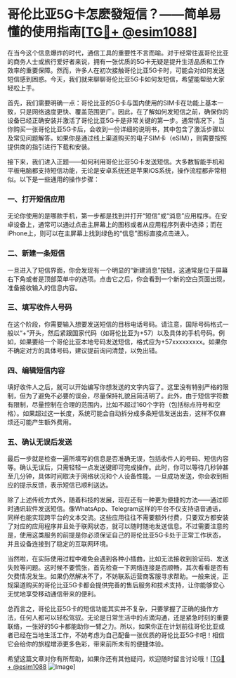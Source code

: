 # 哥伦比亚5G卡怎麽發短信？——简单易懂的使用指南[[TG💪+ @esim1088](https://t.me/s/esim1088)]

在当今这个信息爆炸的时代，通信工具的重要性不言而喻。对于经常往返哥伦比亚的商务人士或旅行爱好者来说，拥有一张优质的5G卡无疑是提升生活品质和工作效率的重要保障。然而，许多人在初次接触哥伦比亚5G卡时，可能会对如何发送短信感到困惑。今天，我们就来聊聊哥伦比亚5G卡如何发短信，希望能帮助大家轻松上手。

首先，我们需要明确一点：哥伦比亚的5G卡与国内使用的SIM卡在功能上基本一致，只是网络速度更快、覆盖范围更广。因此，在了解如何发短信之前，确保你的设备已经正确安装并激活了哥伦比亚5G卡是非常关键的第一步。通常情况下，当你购买一张哥伦比亚5G卡后，会收到一份详细的说明书，其中包含了激活步骤以及常见问题解答。如果你是通过线上渠道购买的电子SIM卡（eSIM），则需要按照提供商的指引进行下载和安装。

接下来，我们进入正题——如何利用哥伦比亚5G卡发送短信。大多数智能手机和平板电脑都支持短信功能，无论是安卓系统还是苹果iOS系统，操作流程都非常相似。以下是一些通用的操作步骤：

### 一、打开短信应用

无论你使用的是哪款手机，第一步都是找到并打开“短信”或“消息”应用程序。在安卓设备上，通常可以通过点击主屏幕上的图标或者从应用程序列表中选择；而在iPhone上，则可以在主屏幕上找到绿色的“信息”图标直接点击进入。

### 二、新建一条短信

一旦进入了短信界面，你会发现有一个明显的“新建消息”按钮，这通常是位于屏幕右下角或者是顶部菜单中的选项。点击它之后，你会看到一个新的空白页面出现，准备接收输入的信息内容。

### 三、填写收件人号码

在这个阶段，你需要输入想要发送短信的目标电话号码。请注意，国际号码格式一般以“+”开头，然后紧跟国家代码（如哥伦比亚为+57）以及具体的手机号码。例如，如果要给一个哥伦比亚本地号码发送短信，格式应为+57xxxxxxxxx。如果你不确定对方的具体号码，建议提前询问清楚，以免出错。

### 四、编辑短信内容

填好收件人之后，就可以开始编写你想发送的文字内容了。这里没有特别严格的限制，但为了避免不必要的误会，尽量保持礼貌且简洁明了。此外，由于短信字符数有限制，尽量控制在合理的范围内，比如不超过160个字符（包括标点符号和空格）。如果超过这一长度，系统可能会自动拆分成多条短信发送出去，这样不仅麻烦还可能产生额外费用。

### 五、确认无误后发送

最后一步就是检查一遍所填写的信息是否准确无误，包括收件人的号码、短信内容等。确认无误后，只需轻轻一点发送键即可完成操作。此时，你可以等待几秒钟甚至几分钟，具体时间取决于网络状况和个人设备性能。一旦成功发送，你会收到相应的提示反馈，表示短信已顺利送达。

除了上述传统方式外，随着科技的发展，现在还有一种更为便捷的方法——通过即时通讯软件发送短信。像WhatsApp、Telegram这样的平台不仅支持语音通话，同样也能实现跨平台的文本交流。这些应用往往不需要额外付费，只要双方都安装了对应的应用程序并且处于联网状态，就可以随时随地发送信息。不过需要注意的是，使用这类服务的前提是你必须保证自己的哥伦比亚5G卡处于正常工作状态，并且设备连接到了稳定的互联网环境。

当然啦，在实际使用过程中难免会遇到各种小插曲，比如无法接收到验证码、发送失败等问题。这时候不要慌张，首先检查一下网络连接是否顺畅，其次看看是否有欠费情况发生。如果仍然解决不了，不妨联系运营商客服寻求帮助。一般来说，正规渠道购买的哥伦比亚5G卡都会提供完善的售后服务和技术支持，让你能够安心无忧地享受移动通信带来的便利。

总而言之，哥伦比亚5G卡的短信功能其实并不复杂，只要掌握了正确的操作方法，任何人都可以轻松驾驭。无论是日常生活中的点滴沟通，还是紧急时刻的重要联络，一张好的5G卡都能助你一臂之力。所以，如果你正在计划前往哥伦比亚或者已经在当地生活工作，不妨考虑为自己配备一张优质的哥伦比亚5G卡吧！相信它会给你的旅程增添更多色彩，带来前所未有的便捷体验。

希望这篇文章对你有所帮助，如果你还有其他疑问，欢迎随时留言讨论哦！[[TG💪+ @esim1088](https://t.me/s/esim1088) ![Image](https://i.postimg.cc/4NQfJmqS/Snipaste-2025-05-13-00-14-12.png)]